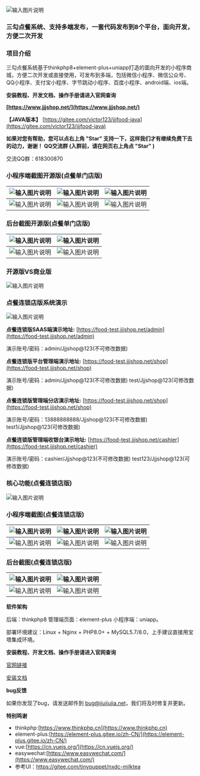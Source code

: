 
![输入图片说明](https://www.jjjshop.net/gitee/food/git01.png)
### 三勾点餐系统、支持多端发布，一套代码发布到8个平台，面向开发，方便二次开发
### 项目介绍

三勾点餐系统基于thinkphp8+element-plus+uniapp打造的面向开发的小程序商城，方便二次开发或直接使用，可发布到多端，包括微信小程序、微信公众号、QQ小程序、支付宝小程序、字节跳动小程序、百度小程序、android端、ios端。

**安装教程、开发文档、操作手册请进入官网查询**

 **[https://www.jjjshop.net/](https://www.jjjshop.net/)**    

 **【JAVA版本】** [https://gitee.com/victor123/jjjfood-java](https://gitee.com/victor123/jjjfood-java)


 **如果对您有帮助，您可以点右上角 "Star" 支持一下，这样我们才有继续免费下去的动力，谢谢！
QQ交流群 (入群前，请在网页右上角点 "Star" )** 

交流QQ群：618300870
### 小程序端截图开源版(点餐单门店版)
| ![输入图片说明](https://www.jjjshop.net/gitee/food/ky01.jpg)  |![输入图片说明](https://www.jjjshop.net/gitee/food/ky02.jpg)   | ![输入图片说明](https://www.jjjshop.net/gitee/food/ky03.jpg)  |
|---|---|---|
| ![输入图片说明](https://www.jjjshop.net/gitee/food/ky04.jpg)  |![输入图片说明](https://www.jjjshop.net/gitee/food/ky05.jpg)   | ![输入图片说明](https://www.jjjshop.net/gitee/food/ky06.jpg)  |

### 后台截图开源版(点餐单门店版)
| ![输入图片说明](https://www.jjjshop.net/gitee/food/k01.png)  | ![输入图片说明](https://www.jjjshop.net/gitee/food/k02.png)  |
|---|---|
| ![输入图片说明](https://www.jjjshop.net/gitee/food/k03.png)  | ![输入图片说明](https://www.jjjshop.net/gitee/food/k04.png)  |

### 开源版VS商业版
![输入图片说明](https://www.jjjshop.net/gitee/food/git04.png)

### 点餐连锁店版系统演示
![输入图片说明](https://www.jjjshop.net/gitee/food/git02.png)

 **点餐连锁版SAAS端演示地址:** [https://food-test.jjjshop.net/admin](https://food-test.jjjshop.net/admin)

演示账号/密码：admin/Jjjshop@123(不可修改数据)

 **点餐连锁版平台管理端演示地址:**  [https://food-test.jjjshop.net/shop](https://food-test.jjjshop.net/shop)

演示账号/密码：admin/Jjjshop@123(不可修改数据)  test/Jjjshop@123(可修改数据)

 **点餐连锁版管理端分店演示地址:**  [https://food-test.jjjshop.net/shop](https://food-test.jjjshop.net/shop)

演示账号/密码：13888888888/Jjjshop@123(不可修改数据)  test1/Jjjshop@123(可修改数据)

 **点餐连锁版管理端收银台演示地址:** [https://food-test.jjjshop.net/cashier](https://food-test.jjjshop.net/cashier)

演示账号/密码：cashier/Jjjshop@123(不可修改数据)   test123/Jjjshop@123(可修改数据)

### 核心功能(点餐连锁店版)
![输入图片说明](https://www.jjjshop.net/gitee/food/git03.png)

### 小程序端截图(点餐连锁店版)
|![输入图片说明](https://www.jjjshop.net/gitee/food/sy01.jpg)   | ![输入图片说明](https://www.jjjshop.net/gitee/food/sy02.jpg)  | ![输入图片说明](https://www.jjjshop.net/gitee/food/sy03.jpg)  |
|---|---|---|
| ![输入图片说明](https://www.jjjshop.net/gitee/food/sy04.jpg)  |  ![输入图片说明](https://www.jjjshop.net/gitee/food/sy05.jpg) | ![输入图片说明](https://www.jjjshop.net/gitee/food/sy06.jpg)  |

### 后台截图(点餐连锁店版)
| ![输入图片说明](https://www.jjjshop.net/gitee/food/h01.png)  | ![输入图片说明](https://www.jjjshop.net/gitee/food/h02.png)  |
|---|---|
| ![输入图片说明](https://www.jjjshop.net/gitee/food/h03.png)  |  ![输入图片说明](https://www.jjjshop.net/gitee/food/h04.png) |



 **软件架构**

后端：thinkphp8 管理端页面：element-plus 小程序端：uniapp。

部署环境建议：Linux + Nginx + PHP8.0+ + MySQL5.7/8.0，上手建议直接用宝塔集成环境。

 **安装教程、开发文档、操作手册请进入官网查询** 

[官网链接](https://www.jjjshop.net)

[安装文档](https://doc.jjjshop.net/chain)

 **bug反馈**

如果你发现了bug，请发送邮件到 bug@jiujiujia.net，我们将及时修复并更新。 

 **特别鸣谢** 
- thinkphp:[https://www.thinkphp.cn](https://www.thinkphp.cn)
- element-plus:[https://element-plus.gitee.io/zh-CN/](https://element-plus.gitee.io/zh-CN/)
- vue:[https://cn.vuejs.org/](https://cn.vuejs.org/)
- easywechat:[https://www.easywechat.com/](https://www.easywechat.com/)
- 参考UI：https://gitee.com/tinypuppet/nxdc-milktea